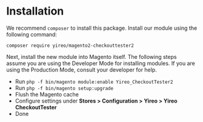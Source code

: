 # Installation
We recommend `composer` to install this package. Install our module using the following command:

    composer require yireo/magento2-checkouttester2

Next, install the new module into Magento itself. The following steps assume you are using the Developer Mode for installing modules. If you are using the Production Mode, consult your developer for help.

* Run `php -f bin/magento module:enable Yireo_CheckoutTester2`
* Run `php -f bin/magento setup:upgrade`
* Flush the Magento cache
* Configure settings under **Stores > Configuration > Yireo > Yireo CheckoutTester**
* Done
